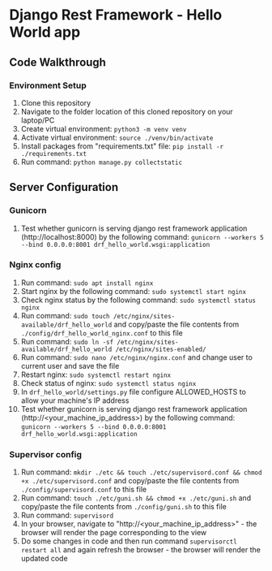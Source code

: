 # Django Rest Framework - Hello World app

## Code Walkthrough

### Environment Setup

1. Clone this repository
2. Navigate to the folder location of this cloned repository on your laptop/PC
3. Create virtual environment: `python3 -m venv venv`
4. Activate virtual environment: `source ./venv/bin/activate`
5. Install packages from "requirements.txt" file: `pip install -r ./requirements.txt`
6. Run command: `python manage.py collectstatic`

## Server Configuration

### Gunicorn

1. Test whether gunicorn is serving django rest framework application (http://localhost:8000) by the following command:
   `gunicorn --workers 5 --bind 0.0.0.0:8001 drf_hello_world.wsgi:application`

### Nginx config

1. Run command: `sudo apt install nginx`
2. Start nginx by the following command: `sudo systemctl start nginx`
3. Check nginx status by the following command: `sudo systemctl status nginx`
4. Run command: `sudo touch /etc/nginx/sites-available/drf_hello_world` and copy/paste the file contents from `./config/drf_hello_world_nginx.conf` to this file
5. Run command: `sudo ln -sf /etc/nginx/sites-available/drf_hello_world /etc/nginx/sites-enabled/`
6. Run command: `sudo nano /etc/nginx/nginx.conf` and change user to current user and save the file
7. Restart nginx: `sudo systemctl restart nginx`
8. Check status of nginx: `sudo systemctl status nginx`
9. In `drf_hello_world/settings.py` file configure ALLOWED_HOSTS to allow your machine's IP address
10. Test whether gunicorn is serving django rest framework application (http://<your_machine_ip_address>) by the following command:
    `gunicorn --workers 5 --bind 0.0.0.0:8001 drf_hello_world.wsgi:application`

### Supervisor config

1. Run command: `mkdir ./etc && touch ./etc/supervisord.conf && chmod +x ./etc/supervisord.conf` and copy/paste the file contents from `./config/supervisord.conf` to this file
2. Run command: `touch ./etc/guni.sh && chmod +x ./etc/guni.sh` and copy/paste the file contents from `./config/guni.sh` to this file
3. Run command: `supervisord`
4. In your browser, navigate to "http://<your_machine_ip_address>" - the browser will render the page corresponding to the view
5. Do some changes in code and then run command `supervisorctl restart all` and again refresh the browser - the browser will render the updated code

